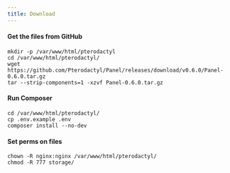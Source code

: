```yaml
---
title: Download
---
```


#### Get the files from GitHub
```
mkdir -p /var/www/html/pterodactyl
cd /var/www/html/pterodactyl/
wget https://github.com/Pterodactyl/Panel/releases/download/v0.6.0/Panel-0.6.0.tar.gz
tar --strip-components=1 -xzvf Panel-0.6.0.tar.gz
```

#### Run Composer
```
cd /var/www/html/pterodactyl/
cp .env.example .env
composer install --no-dev
```

#### Set perms on files
```
chown -R nginx:nginx /var/www/html/pterodactyl/
chmod -R 777 storage/
```